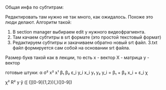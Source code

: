 Общая инфа по субтитрам:

Редактировать там нужно не так много, как ожидалось. Похоже это люди делают. Алгоритм такой:
1. В section manager выбираем edit у нужного видеофрагмента.
2. Там качаем субтитры в srt формате (это простой текстовый формат)
2. Редактируем субтитры и закачиваем обратно новый srt файл.
3.txt файл формируется сам собой на основании srt файла.


Размер букв такой как в лекции, то есть
x - вектор
X - матрица
y - вектор


готовые штуки:
α
σ²
x²
x¹
β₁
β₂
ε_i
y_i
x_i
y₁
y₂
y_i = β₁ + β₂ x_i + ε_i
χ

χ²
R²
y
ŷ
([ \(][0-9]{1,2})(,)([0-9])
